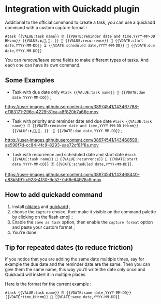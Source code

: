# Integration with Quickadd plugin

Additional to the official command to create a task, you can use a quickadd command with a custom capture format : 
```
#task {{VALUE:task name}} ⏰ {{VDATE:reminder date and time,YYYY-MM-DD HH:mm}} {{VALUE:⏫,🔼,🔽, }} 🔁 {{VALUE:recurrence}} 🛫 {{VDATE:start date,YYYY-MM-DD}} ⏳ {{VDATE:scheduled date,YYYY-MM-DD}} 📅 {{VDATE:due date,YYYY-MM-DD}}
```

You can remove/leave some fields to make different types of tasks. And each one can have its own command. 

## Some Examples 
- Task with due date only `#task {{VALUE:task name}} 📅 {{VDATE:due date,YYYY-MM-DD}}` ;

https://user-images.githubusercontent.com/38974541/143467768-cf183171-296c-4229-81ca-a8f820b7a66e.mov
- Task with priority and reminder date and due date `#task {{VALUE:task name}} ⏰ {{VDATE:reminder date and time,YYYY-MM-DD HH:mm}} {{VALUE:⏫,🔼,🔽, }}  📅 {{VDATE:due date,YYYY-MM-DD}}` ;

https://user-images.githubusercontent.com/38974541/143468599-ae598f7d-cc84-4fc9-8293-eae72cf81f8a.mov
- Task with recurrence and scheduled date and start date `#task {{VALUE:task name}} 🔁 {{VALUE:recurrence}} 🛫 {{VDATE:start date,YYYY-MM-DD}} ⏳ {{VDATE:scheduled date,YYYY-MM-DD}}`.

https://user-images.githubusercontent.com/38974541/143468440-c83b5f91-c923-4f30-9c52-7c69e64978c9.mov
## How to add quickadd command
1. Install [nldates](https://github.com/argenos/nldates-obsidian) and [quickadd](https://github.com/chhoumann/quickadd) ;
2. choose the `capture` choice, then make it visible on the command palette by clicking on the flash emoji ;
3. Enable the `save as task` option, then enable the `capture format` option and paste your custom format ;
4. You're done.

## Tip for repeated dates (to reduce friction)
If you notice that you are adding the same date multiple times, say for example the due date and the reminder date are the same. 
Then you can give them the same name, this way you'll write the date only once and Quickadd will instert it in multiple places.

Here is the format for the current example :
```
#task {{VALUE:task name}} ⏰ {{VDATE:same date,YYYY-MM-DD}} {{VDATE:time,HH:mm}} 📅 {{VDATE:same date,YYYY-MM-DD}}
```
